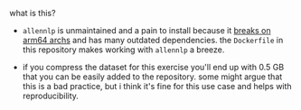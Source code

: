 what is this?

-   `allennlp` is unmaintained and a pain to install because it [breaks on arm64 archs](https://github.com/allenai/allennlp/issues/5569) and has many outdated dependencies. the `Dockerfile` in this repository makes working with `allennlp` a breeze.

-   if you compress the dataset for this exercise you'll end up with 0.5 GB that you can be easily added to the repository. some might argue that this is a bad practice, but i think it's fine for this use case and helps with reproducibility.
